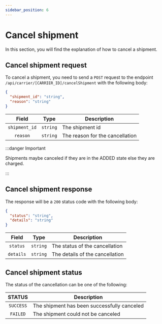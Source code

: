 ```yaml
---
sidebar_position: 6
---
```


# Cancel shipment

In this section, you will find the explanation of how to cancel a shipment.

## Cancel shipment request

To cancel a shipment, you need to send a `POST` request to the endpoint `/api/carrier/[CARRIER_ID]/cancelShipment` with the following body:

```json
{
  "shipment_id": "string",
  "reason": "string"
}
```

| Field | Type | Description |
|:---:|---|---|
| ``shipment_id`` | ``string`` | The shipment id |
| ``reason`` | ``string`` | The reason for the cancellation |

:::danger Important

Shipments maybe canceled if they are in the ADDED state else they are charged.

:::

## Cancel shipment response

The response will be a `200` status code with the following body:

```json
{
  "status": "string",
  "details": "string"
}
```

| Field | Type | Description |
|:---:|---|---|
| ``status`` | ``string`` | The status of the cancellation |
| ``details`` | ``string`` | The details of the cancellation |

## Cancel shipment status

The status of the cancellation can be one of the following:

| STATUS | Description |
|:---:|---|
| ``SUCCESS`` | The shipment has been successfully canceled |
| ``FAILED`` | The shipment could not be canceled |
